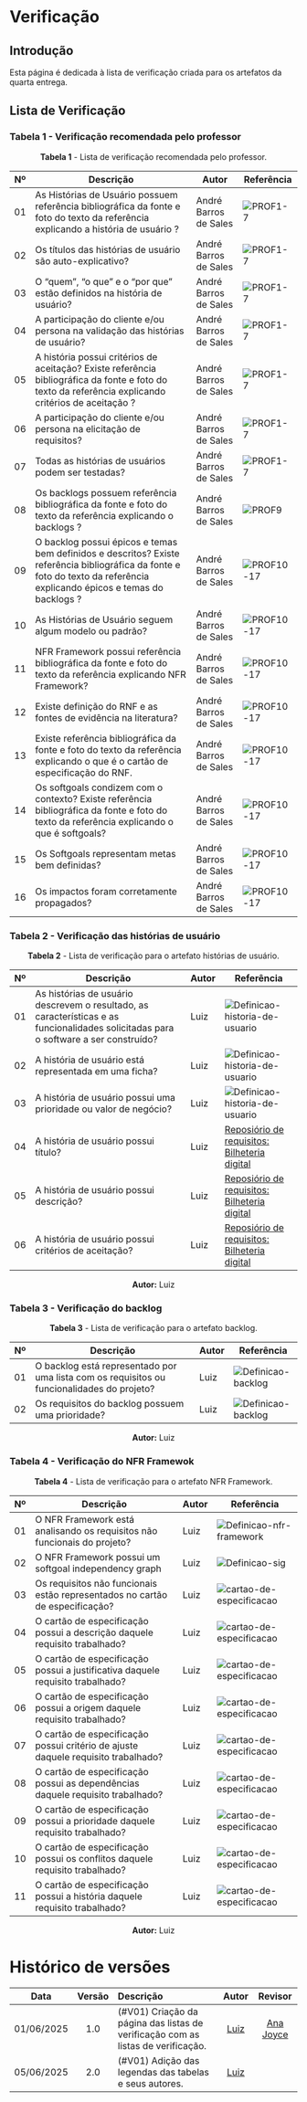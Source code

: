# Verificação

## Introdução

Esta página é dedicada à lista de verificação criada para os artefatos da quarta entrega.

## Lista de Verificação

### Tabela 1 - Verificação recomendada pelo professor

<font><p style="text-align: center">**Tabela 1** - Lista de verificação recomendada pelo professor.</p></font>

| Nº  | Descrição                          | Autor                  | Referência                |
|-----|------------------------------------|------------------------|---------------------------|
| 01  | As Histórias de Usuário possuem referência bibliográfica da fonte e foto do texto da referência explicando a história de usuário ? | André Barros de Sales  |   ![PROF1-7](../images/verificacao-quarta-entrega/PROF1-7.png) |
| 02  | Os títulos das histórias de usuário são auto-explicativo? | André Barros de Sales  |   ![PROF1-7](../images/verificacao-quarta-entrega/PROF1-7.png)                         |
| 03  | O “quem”, “o que” e o “por que” estão definidos na história de usuário? | André Barros de Sales  |   ![PROF1-7](../images/verificacao-quarta-entrega/PROF1-7.png)                         |
| 04  | A participação do cliente e/ou persona na validação das histórias de usuário? | André Barros de Sales  |   ![PROF1-7](../images/verificacao-quarta-entrega/PROF1-7.png)                         |
| 05  | A história possui critérios de aceitação? Existe referência bibliográfica da fonte e foto do texto da referência explicando critérios de aceitação ? | André Barros de Sales  |   ![PROF1-7](../images/verificacao-quarta-entrega/PROF1-7.png)                         |
| 06  | A participação do cliente e/ou persona na elicitação de requisitos? | André Barros de Sales  |   ![PROF1-7](../images/verificacao-quarta-entrega/PROF1-7.png)                         |
| 07  | Todas as histórias de usuários podem ser testadas? | André Barros de Sales  |   ![PROF1-7](../images/verificacao-quarta-entrega/PROF1-7.png)                         |
| 08  | Os backlogs possuem referência bibliográfica da fonte e foto do texto da referência explicando o backlogs ? | André Barros de Sales  |   ![PROF9](../images/verificacao-quarta-entrega/PROF9.png)                         |
| 09  | O backlog possui épicos e temas bem definidos e descritos? Existe referência bibliográfica da fonte e foto do texto da referência explicando épicos e temas do backlogs ? | André Barros de Sales  |   ![PROF10-17](../images/verificacao-quarta-entrega/PROF10-17.png)                         |
| 10  | As Histórias de Usuário seguem algum modelo ou padrão? | André Barros de Sales  |   ![PROF10-17](../images/verificacao-quarta-entrega/PROF10-17.png)                         |
| 11  | NFR Framework possui referência bibliográfica da fonte e foto do texto da referência explicando NFR Framework?  | André Barros de Sales  |   ![PROF10-17](../images/verificacao-quarta-entrega/PROF10-17.png)                         |
| 12  | Existe definição do RNF e as fontes de evidência na literatura?  | André Barros de Sales  |   ![PROF10-17](../images/verificacao-quarta-entrega/PROF10-17.png)                         |
| 13  | Existe referência bibliográfica da fonte e foto do texto da referência explicando o que é o cartão de especificação do RNF.  | André Barros de Sales  |   ![PROF10-17](../images/verificacao-quarta-entrega/PROF10-17.png)                         |
| 14  | Os softgoals condizem com o contexto? Existe referência bibliográfica da fonte e foto do texto da referência explicando o que é softgoals?  | André Barros de Sales  |   ![PROF10-17](../images/verificacao-quarta-entrega/PROF10-17.png)                         |
| 15  | Os Softgoals representam metas bem definidas?  | André Barros de Sales  |   ![PROF10-17](../images/verificacao-quarta-entrega/PROF10-17.png)                         |
| 16  | Os impactos foram corretamente propagados?  | André Barros de Sales  |   ![PROF10-17](../images/verificacao-quarta-entrega/PROF10-17.png)                         |

### Tabela 2 - Verificação das histórias de usuário

<font><p style="text-align: center">**Tabela 2** - Lista de verificação para o artefato histórias de usuário.</p></font>

| Nº  | Descrição                          | Autor                  | Referência                |
|-----|------------------------------------|------------------------|---------------------------|
| 01  | As histórias de usuário descrevem o resultado, as características e as funcionalidades solicitadas para o software a ser construído? | Luiz  | ![Definicao-historia-de-usuario](../images/historias-de-usuario/definicao-historias-de-usuario.png) |
| 02  | A história de usuário está representada em uma ficha? | Luiz  | ![Definicao-historia-de-usuario](../images/historias-de-usuario/definicao-historias-de-usuario.png) |
| 03  | A história de usuário possui uma prioridade ou valor de negócio? | Luiz  | ![Definicao-historia-de-usuario](../images/historias-de-usuario/definicao-historias-de-usuario.png) |
| 04  | A história de usuário possui título? | Luiz  | [Reposiório de requisitos: Bilheteria digital](https://requisitos-de-software.github.io/2023.1-BilheteriaDigital/modelagem/agil/historia-de-usuario/) |
| 05  | A história de usuário possui descrição? | Luiz  | [Reposiório de requisitos: Bilheteria digital](https://requisitos-de-software.github.io/2023.1-BilheteriaDigital/modelagem/agil/historia-de-usuario/) |
| 06  | A história de usuário possui critérios de aceitação? | Luiz  | [Reposiório de requisitos: Bilheteria digital](https://requisitos-de-software.github.io/2023.1-BilheteriaDigital/modelagem/agil/historia-de-usuario/) |

<font><p style="text-align: center">**Autor:** Luiz  </p></font>

### Tabela 3 - Verificação do backlog

<font><p style="text-align: center">**Tabela 3** - Lista de verificação para o artefato backlog.</p></font>

| Nº  | Descrição                          | Autor                  | Referência                |
|-----|------------------------------------|------------------------|---------------------------|
| 01  | O backlog está representado por uma lista com os requisitos ou funcionalidades do projeto? | Luiz  | ![Definicao-backlog](../images/backlog/definicao-backlog.png) |
| 02  | Os requisitos do backlog possuem uma prioridade? | Luiz  | ![Definicao-backlog](../images/backlog/definicao-backlog.png)  |

<font><p style="text-align: center">**Autor:** Luiz  </p></font>

### Tabela 4 - Verificação do NFR Framewok

<font><p style="text-align: center">**Tabela 4** - Lista de verificação para o artefato NFR Framework.</p></font>

| Nº  | Descrição                          | Autor                  | Referência                |
|-----|------------------------------------|------------------------|---------------------------|
| 01  | O NFR Framework está analisando os requisitos não funcionais do projeto? | Luiz  | ![Definicao-nfr-framework](../images/nfr-framework/definicao-nfr-framework.png) |
| 02  | O NFR Framework possui um softgoal independency graph | Luiz  | ![Definicao-sig](../images/nfr-framework/definicao-sig.png) |
| 03  | Os requisitos não funcionais estão representados no cartão de especificação? | Luiz  | ![cartao-de-especificacao](../images/nfr-framework/cartao-especificacao.png) |
| 04  | O cartão de especificação possui a descrição daquele requisito trabalhado? | Luiz  | ![cartao-de-especificacao](../images/nfr-framework/cartao-especificacao.png) |
| 05  | O cartão de especificação possui a justificativa daquele requisito trabalhado? | Luiz  | ![cartao-de-especificacao](../images/nfr-framework/cartao-especificacao.png) |
| 06  | O cartão de especificação possui a origem daquele requisito trabalhado? | Luiz  | ![cartao-de-especificacao](../images/nfr-framework/cartao-especificacao.png) |
| 07  | O cartão de especificação possui critério de ajuste daquele requisito trabalhado? | Luiz  | ![cartao-de-especificacao](../images/nfr-framework/cartao-especificacao.png) |
| 08  | O cartão de especificação possui as dependências daquele requisito trabalhado? | Luiz  | ![cartao-de-especificacao](../images/nfr-framework/cartao-especificacao.png) |
| 09  | O cartão de especificação possui a prioridade daquele requisito trabalhado? | Luiz  | ![cartao-de-especificacao](../images/nfr-framework/cartao-especificacao.png) |
| 10  | O cartão de especificação possui os conflitos daquele requisito trabalhado? | Luiz  | ![cartao-de-especificacao](../images/nfr-framework/cartao-especificacao.png) |
| 11  | O cartão de especificação possui a história daquele requisito trabalhado? | Luiz  | ![cartao-de-especificacao](../images/nfr-framework/cartao-especificacao.png) |

<font><p style="text-align: center">**Autor:** Luiz  </p></font>

# Histórico de versões

| Data       | Versão | Descrição                                 | Autor                                      | Revisor                                     |
| :--------: | :----: | :---------------------------------------- | :----------------------------------------: | :----------------------------------------: |
| 01/06/2025 |  1.0   | (#V01) Criação da página das listas de verificação com as listas de verificação.| [Luiz](https://github.com/luizfaria1989)   | [Ana Joyce](https://github.com/anajoyceamorim) |
| 05/06/2025 |  2.0   | (#V01) Adição das legendas das tabelas e seus autores.| [Luiz](https://github.com/luizfaria1989)   | [](https://github.com/) |
